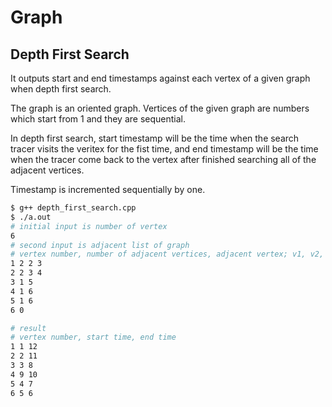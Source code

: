 # Graph

## Depth First Search

It outputs start and end timestamps against each vertex of a given graph when depth first search.

The graph is an oriented graph.
Vertices of the given graph are numbers which start from 1 and they are sequential.

In depth first search, start timestamp will be the time when the search tracer visits the veritex for the fist time,
and end timestamp will be the time when the tracer come back to the vertex after finished searching all of the adjacent vertices.

Timestamp is incremented sequentially by one.

```bash
$ g++ depth_first_search.cpp
$ ./a.out
# initial input is number of vertex
6
# second input is adjacent list of graph
# vertex number, number of adjacent vertices, adjacent vertex; v1, v2, ...
1 2 2 3
2 2 3 4
3 1 5
4 1 6
5 1 6
6 0

# result
# vertex number, start time, end time
1 1 12
2 2 11
3 3 8
4 9 10
5 4 7
6 5 6
```
